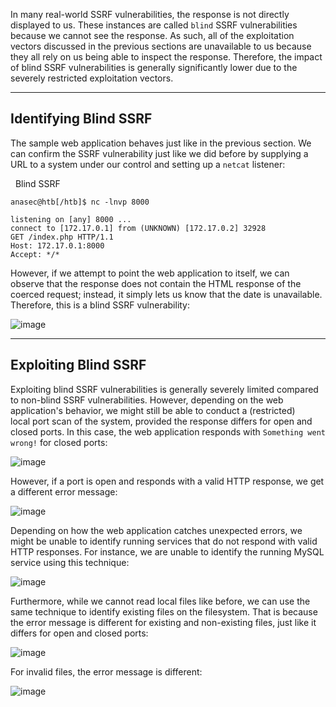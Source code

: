 In many real-world SSRF vulnerabilities, the response is not directly displayed to us. These instances are called `blind` SSRF vulnerabilities because we cannot see the response. As such, all of the exploitation vectors discussed in the previous sections are unavailable to us because they all rely on us being able to inspect the response. Therefore, the impact of blind SSRF vulnerabilities is generally significantly lower due to the severely restricted exploitation vectors.

---

## Identifying Blind SSRF

The sample web application behaves just like in the previous section. We can confirm the SSRF vulnerability just like we did before by supplying a URL to a system under our control and setting up a `netcat` listener:

  Blind SSRF

```shell-session
anasec@htb[/htb]$ nc -lnvp 8000

listening on [any] 8000 ...
connect to [172.17.0.1] from (UNKNOWN) [172.17.0.2] 32928
GET /index.php HTTP/1.1
Host: 172.17.0.1:8000
Accept: */*
```

However, if we attempt to point the web application to itself, we can observe that the response does not contain the HTML response of the coerced request; instead, it simply lets us know that the date is unavailable. Therefore, this is a blind SSRF vulnerability:

![image](https://academy.hackthebox.com/storage/modules/145/ssrf/ssrf_blind_1.png)

---

## Exploiting Blind SSRF

Exploiting blind SSRF vulnerabilities is generally severely limited compared to non-blind SSRF vulnerabilities. However, depending on the web application's behavior, we might still be able to conduct a (restricted) local port scan of the system, provided the response differs for open and closed ports. In this case, the web application responds with `Something went wrong!` for closed ports:

![image](https://academy.hackthebox.com/storage/modules/145/ssrf/ssrf_blind_2.png)

However, if a port is open and responds with a valid HTTP response, we get a different error message:

![image](https://academy.hackthebox.com/storage/modules/145/ssrf/ssrf_blind_3.png)

Depending on how the web application catches unexpected errors, we might be unable to identify running services that do not respond with valid HTTP responses. For instance, we are unable to identify the running MySQL service using this technique:

![image](https://academy.hackthebox.com/storage/modules/145/ssrf/ssrf_blind_4.png)

Furthermore, while we cannot read local files like before, we can use the same technique to identify existing files on the filesystem. That is because the error message is different for existing and non-existing files, just like it differs for open and closed ports:

![image](https://academy.hackthebox.com/storage/modules/145/ssrf/ssrf_blind_5.png)

For invalid files, the error message is different:

![image](https://academy.hackthebox.com/storage/modules/145/ssrf/ssrf_blind_6.png)

